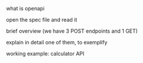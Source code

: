 
what is openapi

open the spec file and read it

brief overview (we have 3 POST endpoints and 1 GET)

explain in detail one of them, to exemplify

working example: calculator API
